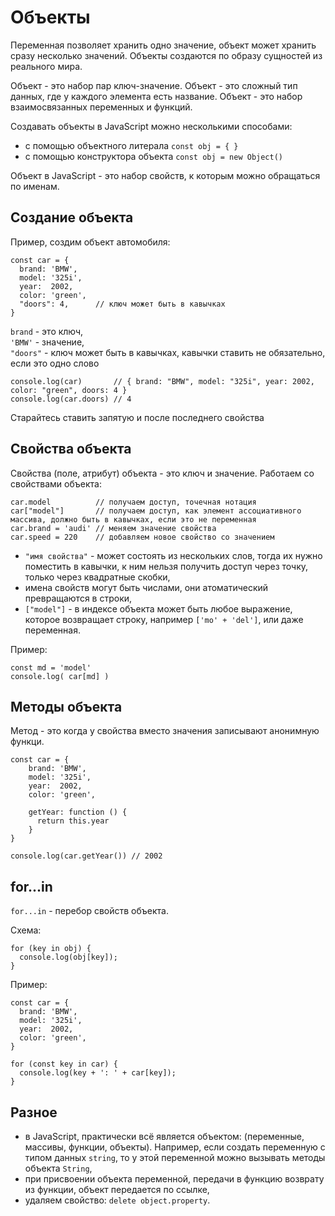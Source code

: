 # Объекты
Переменная позволяет хранить одно значение, объект может хранить сразу несколько значений. Объекты создаются по образу сущностей из реального мира.

Объект - это набор пар ключ-значение. Объект - это сложный тип данных, где у каждого элемента есть название. Объект - это набор взаимосвязанных переменных и функций. 

Создавать объекты в JavaScript можно несколькими способами:
- с помощью объектного литерала `const obj = { }`
- с помощью конструктора объекта `const obj = new Object()`

Объект в JavaScript - это набор свойств, к которым можно обращаться по именам.

## Создание объекта
Пример, создим объект автомобиля:

    const car = {
      brand: 'BMW',
      model: '325i',
      year:  2002,
      color: 'green',
      "doors": 4,      // ключ может быть в кавычках
    }

`brand` - это ключ,  
`'BMW'` - значение,  
`"doors"` - ключ может быть в кавычках, кавычки ставить не обязательно, если это одно слово

    console.log(car)       // { brand: "BMW", model: "325i", year: 2002, color: "green", doors: 4 }
    console.log(car.doors) // 4

Старайтесь ставить запятую и после последнего свойства

## Свойства объекта
Свойства (поле, атрибут) объекта - это ключ и значение.
Работаем со свойствами объекта:

    car.model          // получаем доступ, точечная нотация
    car["model"]       // получаем доступ, как элемент ассоциативного массива, должно быть в кавычках, если это не переменная
    car.brand = 'audi' // меняем значение свойства
    car.speed = 220    // добавляем новое свойство со значением

- `"имя свойства"` - может состоять из нескольких слов, тогда их нужно поместить в кавычки, к ним нельзя получить доступ через точку, только через квадратные скобки,
- имена свойств могут быть числами, они атоматический превращаются в строки,
- `["model"]` - в индексе объекта может быть любое выражение, которое возвращает строку, например `['mo' + 'del']`, или даже переменная.

Пример:

    const md = 'model'
    console.log( car[md] )

## Методы объекта
Метод - это когда у свойства вместо значения записывают анонимную функци.

    const car = {
        brand: 'BMW',
        model: '325i',
        year:  2002,
        color: 'green',

        getYear: function () {
          return this.year
        }
    }

    console.log(car.getYear()) // 2002

## for...in
`for...in` - перебор свойств объекта.

Схема:

    for (key in obj) {
      console.log(obj[key]);
    }

Пример:

    const car = {
      brand: 'BMW',
      model: '325i',
      year:  2002,
      color: 'green',
    }
    
    for (const key in car) {
      console.log(key + ': ' + car[key]);
    }

## Разное
- в JavaScript, практически всё является объектом: (переменные, массивы, функции, объекты). Например, если создать переменную с типом данных `string`, то у этой переменной можно вызывать методы объекта `String`,
- при присвоении объекта переменной, передачи в функцию возврату из функции, объект передается по ссылке,
- удаляем свойство: `delete object.property`.
